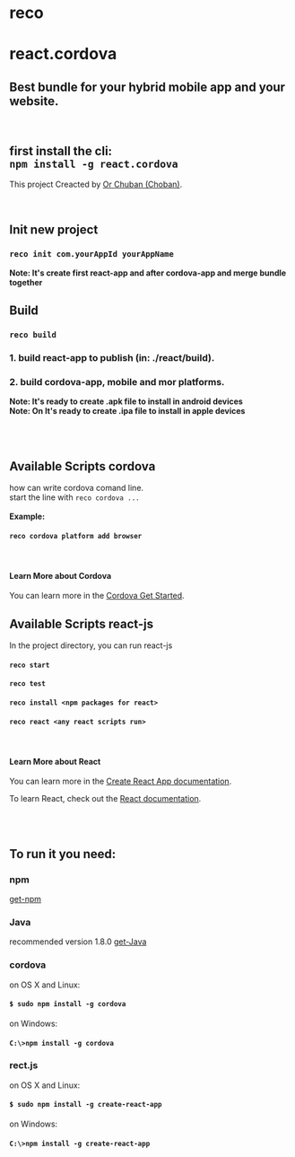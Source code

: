 # reco
# react.cordova
## Best bundle for your hybrid mobile app and your website.

<br>

## first install the cli:<br> `npm install -g react.cordova`

This project Creacted by [Or Chuban (Choban)](https://www.linkedin.com/in/or-choban-028280125).


<br>

## Init new project
### `reco init com.yourAppId yourAppName`
**Note: It's create first react-app and after cordova-app and merge bundle together**
<br>

## Build 
### `reco build`
### 1. build react-app to publish (in: ./react/build).
### 2. build cordova-app, mobile and mor platforms.
**Note: It's ready to create .apk file to install in android devices**<br>
**Note: On It's ready to create .ipa file to install in apple devices**<br>
<br>

<br>

## Available Scripts cordova
how can write cordova comand line.
<br>
start the line with `reco cordova ...`  
<br>
**Example:** 
#### `reco cordova platform add browser`
<br>


#### Learn More about Cordova

You can learn more in the [Cordova Get Started](https://cordova.apache.org/#getstarted).



## Available Scripts react-js

In the project directory, you can run react-js

#### `reco start`
#### `reco test`
#### `reco install <npm packages for react>`
#### `reco react <any react scripts run>`

<br>


#### Learn More about React

You can learn more in the [Create React App documentation](https://facebook.github.io/create-react-app/docs/getting-started).

To learn React, check out the [React documentation](https://reactjs.org/).


<br>
<br>

## To run it you need:
### npm
[get-npm](https://www.npmjs.com/get-npm)

### Java 
recommended version 1.8.0 [get-Java](https://www.oracle.com/technetwork/java/javase/downloads/jdk8-downloads-2133151.html)

### cordova 
on OS X and Linux:
#### `$ sudo npm install -g cordova`

on Windows:
#### `C:\>npm install -g cordova`

### rect.js 
on OS X and Linux:
#### `$ sudo npm install -g create-react-app`

on Windows:
####  `C:\>npm install -g create-react-app`
